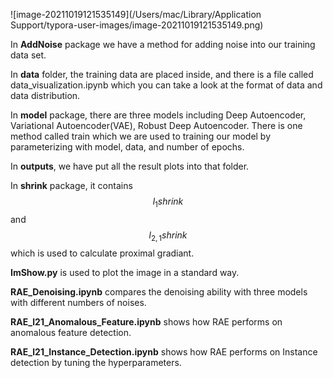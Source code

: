 ![image-20211019121535149](/Users/mac/Library/Application Support/typora-user-images/image-20211019121535149.png)

In **AddNoise** package we have a method for adding noise into our training data set.

In **data** folder, the training data are placed inside, and there is a file called data_visualization.ipynb which you can take a look at the format of data and data distribution.

In **model** package, there are three models including Deep Autoencoder, Variational Autoencoder(VAE), Robust Deep Autoencoder. There is one method called train which we are used to training our model by parameterizing with model, data, and number of epochs.

In **outputs**, we have put all the result plots into that folder.

In **shrink** package, it contains $$ l_1shrink $$ and $$l_{2,1}shrink$$ which is used to calculate proximal gradiant.

 **ImShow.py** is used to plot the image in a standard way.

**RAE_Denoising.ipynb** compares the denoising ability with three models with different numbers of noises.

**RAE_l21_Anomalous_Feature.ipynb** shows how RAE performs on anomalous feature detection.

**RAE_l21_Instance_Detection.ipynb** shows how RAE performs on Instance detection by tuning the hyperparameters.



